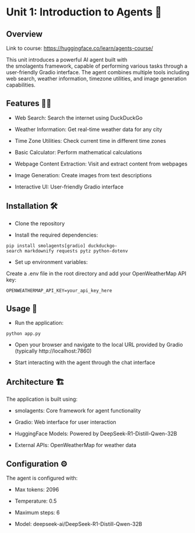 Unit 1: Introduction to Agents 🤖
=================================

Overview
--------

Link to course: https://huggingface.co/learn/agents-course/

This unit introduces a powerful AI agent built with the smolagents framework, capable of performing various tasks through a user-friendly Gradio interface. The agent combines multiple tools including web search, weather information, timezone utilities, and image generation capabilities.

Features 🌟🌟
-----------

-   Web Search: Search the internet using DuckDuckGo

-   Weather Information: Get real-time weather data for any city

-   Time Zone Utilities: Check current time in different time zones

-   Basic Calculator: Perform mathematical calculations

-   Webpage Content Extraction: Visit and extract content from webpages

-   Image Generation: Create images from text descriptions

-   Interactive UI: User-friendly Gradio interface

Installation 🛠️
----------------

-   Clone the repository

-   Install the required dependencies:

```
pip install smolagents[gradio] duckduckgo-search markdownify requests pytz python-dotenv
```

-   Set up environment variables:

Create a .env file in the root directory and add your OpenWeatherMap API key:

```
OPENWEATHERMAP_API_KEY=your_api_key_here
```
Usage 🚀
--------

-   Run the application:

```
python app.py
```
-   Open your browser and navigate to the local URL provided by Gradio (typically http://localhost:7860)

-   Start interacting with the agent through the chat interface

Architecture 🏗️
----------------

The application is built using:

-   smolagents: Core framework for agent functionality

-   Gradio: Web interface for user interaction

-   HuggingFace Models: Powered by DeepSeek-R1-Distill-Qwen-32B

-   External APIs: OpenWeatherMap for weather data

Configuration ⚙️
----------------

The agent is configured with:

-   Max tokens: 2096

-   Temperature: 0.5

-   Maximum steps: 6

-   Model: deepseek-ai/DeepSeek-R1-Distill-Qwen-32B